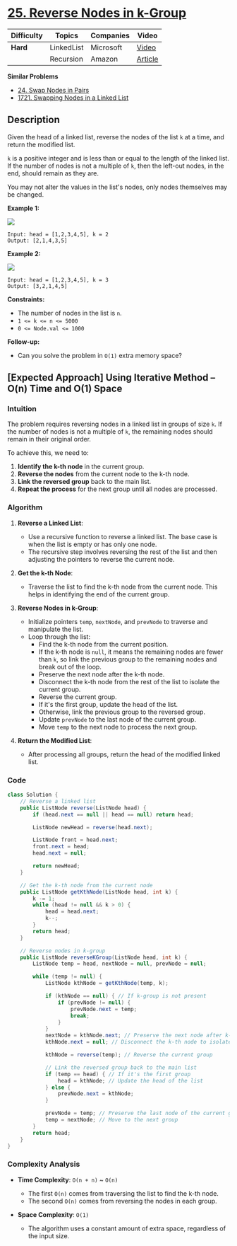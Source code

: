 # [25. Reverse Nodes in k-Group](https://leetcode.com/problems/reverse-nodes-in-k-group/description/)

| Difficulty | Topics                   | Companies | Video                                                 |
| ---------- | ------------------------ | --------- | ----------------------------------------------------- |
| **Hard**   | LinkedList               | Microsoft | [Video](https://www.youtube.com/watch?v=lIar1skcQYI)    |
|            | Recursion                | Amazon    | [Article](https://www.geeksforgeeks.org/reverse-a-linked-list-in-groups-of-given-size/)|

**Similar Problems** 
- [24. Swap Nodes in Pairs](https://leetcode.com/problems/swap-nodes-in-pairs/description/)  
- [1721. Swapping Nodes in a Linked List](https://leetcode.com/problems/swapping-nodes-in-a-linked-list/)


## Description

Given the head of a linked list, reverse the nodes of the list `k` at a time, and return the modified list.

`k` is a positive integer and is less than or equal to the length of the linked list. If the number of nodes is not a multiple of `k`, then the left-out nodes, in the end, should remain as they are.

You may not alter the values in the list's nodes, only nodes themselves may be changed.


**Example 1:**

![](https://assets.leetcode.com/uploads/2020/10/03/reverse_ex1.jpg)
```
Input: head = [1,2,3,4,5], k = 2
Output: [2,1,4,3,5]
```

**Example 2:**

![](https://assets.leetcode.com/uploads/2020/10/03/reverse_ex2.jpg)
```
Input: head = [1,2,3,4,5], k = 3
Output: [3,2,1,4,5]
```

**Constraints:**
- The number of nodes in the list is `n`.
- `1 <= k <= n <= 5000`
- `0 <= Node.val <= 1000`

**Follow-up:** 
- Can you solve the problem in `O(1)` extra memory space?

## [Expected Approach] Using Iterative Method – O(n) Time and O(1) Space

### Intuition

The problem requires reversing nodes in a linked list in groups of size `k`. If the number of nodes is not a multiple of `k`, the remaining nodes should remain in their original order. 

To achieve this, we need to:
1. **Identify the k-th node** in the current group.
2. **Reverse the nodes** from the current node to the k-th node.
3. **Link the reversed group** back to the main list.
4. **Repeat the process** for the next group until all nodes are processed.

### Algorithm

1. **Reverse a Linked List**:
   - Use a recursive function to reverse a linked list. The base case is when the list is empty or has only one node.
   - The recursive step involves reversing the rest of the list and then adjusting the pointers to reverse the current node.

2. **Get the k-th Node**:
   - Traverse the list to find the k-th node from the current node. This helps in identifying the end of the current group.

3. **Reverse Nodes in k-Group**:
   - Initialize pointers `temp`, `nextNode`, and `prevNode` to traverse and manipulate the list.
   - Loop through the list:
     - Find the k-th node from the current position.
     - If the k-th node is `null`, it means the remaining nodes are fewer than `k`, so link the previous group to the remaining nodes and break out of the loop.
     - Preserve the next node after the k-th node.
     - Disconnect the k-th node from the rest of the list to isolate the current group.
     - Reverse the current group.
     - If it's the first group, update the head of the list.
     - Otherwise, link the previous group to the reversed group.
     - Update `prevNode` to the last node of the current group.
     - Move `temp` to the next node to process the next group.

4. **Return the Modified List**:
   - After processing all groups, return the head of the modified linked list.


### Code
```java
class Solution {
    // Reverse a linked list
    public ListNode reverse(ListNode head) {
        if (head.next == null || head == null) return head;

        ListNode newHead = reverse(head.next);

        ListNode front = head.next;
        front.next = head;
        head.next = null;

        return newHead;
    }

    // Get the k-th node from the current node
    public ListNode getKthNode(ListNode head, int k) {
        k -= 1;
        while (head != null && k > 0) {
            head = head.next;
            k--;
        }
        return head;
    }

    // Reverse nodes in k-group
    public ListNode reverseKGroup(ListNode head, int k) {
        ListNode temp = head, nextNode = null, prevNode = null;

        while (temp != null) {
            ListNode kthNode = getKthNode(temp, k);

            if (kthNode == null) { // If k-group is not present
                if (prevNode != null) {
                    prevNode.next = temp;
                    break;
                }
            }
            nextNode = kthNode.next; // Preserve the next node after k-th node
            kthNode.next = null; // Disconnect the k-th node to isolate the group

            kthNode = reverse(temp); // Reverse the current group

            // Link the reversed group back to the main list
            if (temp == head) { // If it's the first group
                head = kthNode; // Update the head of the list
            } else {
                prevNode.next = kthNode;
            }

            prevNode = temp; // Preserve the last node of the current group
            temp = nextNode; // Move to the next group
        }
        return head;
    }
}
```
### Complexity Analysis

- **Time Complexity**: `O(n + n)` ~ `O(n)`
  - The first `O(n)` comes from traversing the list to find the k-th node.
  - The second `O(n)` comes from reversing the nodes in each group.
  
- **Space Complexity**: `O(1)`
  - The algorithm uses a constant amount of extra space, regardless of the input size.
